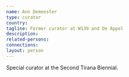 ```yaml
---
name: Ann Demeester
type: curator
country:
tagline: Former curator at W139 and De Appel
description:
related-persons:
connections:
layout: person
---
```

Special curator at the Second Tirana Biennial.
